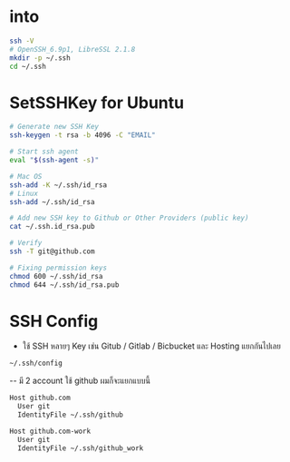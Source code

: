 # into
```bash
ssh -V
# OpenSSH_6.9p1, LibreSSL 2.1.8
mkdir -p ~/.ssh
cd ~/.ssh

```

# SetSSHKey for Ubuntu 
```bash
# Generate new SSH Key
ssh-keygen -t rsa -b 4096 -C "EMAIL"

# Start ssh agent
eval "$(ssh-agent -s)"

# Mac OS
ssh-add -K ~/.ssh/id_rsa
# Linux
ssh-add ~/.ssh/id_rsa

# Add new SSH key to Github or Other Providers (public key)
cat ~/.ssh.id_rsa.pub

# Verify
ssh -T git@github.com

# Fixing permission keys
chmod 600 ~/.ssh/id_rsa
chmod 644 ~/.ssh/id_rsa.pub
```


# SSH Config
- ใช้ SSH หลายๆ Key เช่น Gitub / Gitlab / Bicbucket และ Hosting แยกกันไปเลย
```bash
~/.ssh/config 
```
-- มี 2 account ใช้ github ผมก็จะแยกแบบนี้
```bash
Host github.com
  User git
  IdentityFile ~/.ssh/github

Host github.com-work
  User git
  IdentityFile ~/.ssh/github_work
```
